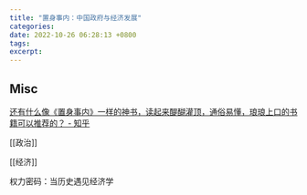 ```yaml
---
title: "置身事内：中国政府与经济发展"
categories: 
date: 2022-10-26 06:28:13 +0800
tags: 
excerpt: 
---
```













## Misc

[还有什么像《置身事内》一样的神书，读起来醍醐灌顶，通俗易懂，琅琅上口的书籍可以推荐的？ - 知乎](https://www.zhihu.com/question/491790104)

[[政治]]

[[经济]]

权力密码：当历史遇见经济学
